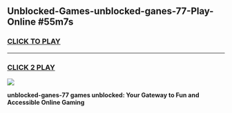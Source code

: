 
## Unblocked-Games-unblocked-ganes-77-Play-Online #55m7s
<h3>
<a href="https://news.freeplayer.one?title=unblocked-ganes-77&ref=3">CLICK TO PLAY</a></h3>
<hr>

<h3>
<a href="https://news.freeplayer.one?title=unblocked-ganes-77&ref=3">CLICK 2 PLAY</a>
  
</h3>

<a href="https://news.freeplayer.one?title=unblocked-ganes-77&ref=3"><img src="https://clearcache.store/games.png"></a>


**unblocked-ganes-77 games unblocked: Your Gateway to Fun and Accessible Online Gaming**
